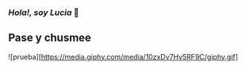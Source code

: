 ### *Hola!, soy Lucia* 👋

## Pase y chusmee

![prueba][https://media.giphy.com/media/10zxDv7Hv5RF9C/giphy.gif]

<!--
**lup3z/lup3z** is a ✨ _special_ ✨ repository because its `README.md` (this file) appears on your GitHub profile.
-->
